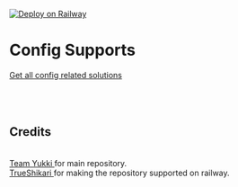 [![Deploy on Railway](https://railway.app/button.svg)](https://railway.app/new/template/0JxaDw?referralCode=q5lNUS)
<h1> Config Supports <br></h1>
<a href = "https://notreallyshikhar.gitbook.io/yukkimusicbot/setup-config/config"> Get all config related solutions </a>
<br>
<Br><br><br>
<H2>
Credits</h2> <br>
<a href ="https://github.com/TeamYukki"> Team Yukki </a> for main repository.<br>
<a href ="t.me/TrueShikari"> TrueShikari </a> for making the repository supported on railway.
